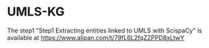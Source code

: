 # UMLS-KG
The step1 "Step1 Extracting entities linked to UMLS with ScispaCy" is available at https://www.alipan.com/t/79fL6L2fqZZPPD8xLtwY
